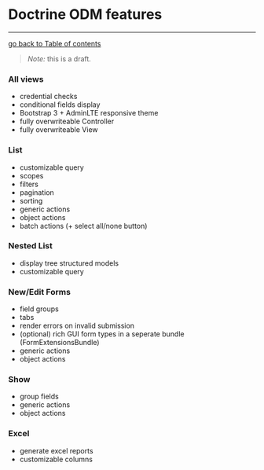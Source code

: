 # Doctrine ODM features
---------------------------------------

[go back to Table of contents][back-to-index]

[back-to-index]: https://github.com/symfony2admingenerator/AdmingeneratorGeneratorBundle/blob/master/Resources/doc/documentation.md#3-features

> *Note:* this is a draft.

### All views

* credential checks
* conditional fields display
* Bootstrap 3 + AdminLTE responsive theme
* fully overwriteable Controller
* fully overwriteable View

### List

* customizable query
* scopes
* filters
* pagination
* sorting
* generic actions
* object actions
* batch actions (+ select all/none button)

### Nested List

* display tree structured models
* customizable query

### New/Edit Forms

* field groups
* tabs
* render errors on invalid submission
* (optional) rich GUI form types in a seperate bundle (FormExtensionsBundle)
* generic actions
* object actions

### Show

* group fields
* generic actions
* object actions

### Excel

* generate excel reports
* customizable columns
